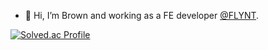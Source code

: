 - 👋 Hi, I’m Brown and working as a FE developer [@FLYNT](https://flynt.finance/).

[![Solved.ac Profile](http://mazassumnida.wtf/api/v2/generate_badge?boj=silversla)](https://solved.ac/silversla/)
